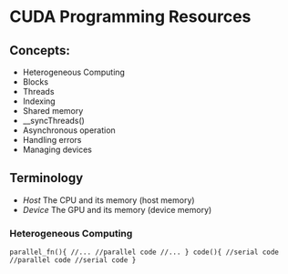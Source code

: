 # CUDA Programming Resources

## Concepts:
- Heterogeneous Computing
- Blocks
- Threads
- Indexing
- Shared memory
- __syncThreads()
- Asynchronous operation
- Handling errors
- Managing devices

## Terminology
- *Host*	The CPU and its memory (host memory)
- *Device*	The GPU and its memory (device memory)

### Heterogeneous Computing
`parallel_fn(){
	//...
	//parallel code
	//...
}
code(){
	//serial code
	//parallel code
	//serial code
}`